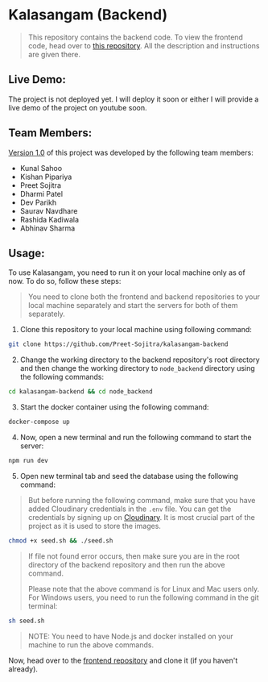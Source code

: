 # Kalasangam (Backend)

> This repository contains the backend code. To view the frontend code, head over to [this repository](https://github.com/Preet-Sojitra/Kalasangam). All the description and instructions are given there.

## Live Demo:

The project is not deployed yet. I will deploy it soon or either I will provide a live demo of the project on youtube soon.
<!-- You can view the live demo of Anuvaad Ratna [here](https://youtu.be/d3sqFWYGBTk?si=LiZHsLfnqdwJ4NRj). -->

## Team Members:

[Version 1.0](https://github.com/Preet-Sojitra/Kalasangam/tree/v1.0) of this project was developed by the following team members:

- Kunal Sahoo
- Kishan Pipariya
- Preet Sojitra
- Dharmi Patel
- Dev Parikh
- Saurav Navdhare
- Rashida Kadiwala
- Abhinav Sharma

## Usage:

To use Kalasangam, you need to run it on your local machine only as of now. To do so, follow these steps:

> You need to clone both the frontend and backend repositories to your local machine separately and start the servers for both of them separately.

1. Clone this repository to your local machine using following command:

```bash
git clone https://github.com/Preet-Sojitra/kalasangam-backend
```

2. Change the working directory to the backend repository's root directory and then change the working directory to `node_backend` directory using the following commands:

```bash
cd kalasangam-backend && cd node_backend
```

3. Start the docker container using the following command:

```bash
docker-compose up
```

4. Now, open a new terminal and run the following command to start the server:

```bash
npm run dev
```

5. Open new terminal tab and seed the database using the following command:

> But before running the following command, make sure that you have added Cloudinary credentials in the `.env` file. You can get the credentials by signing up on [Cloudinary](https://cloudinary.com/). It is most crucial part of the project as it is used to store the images. 

```bash
chmod +x seed.sh && ./seed.sh
```

> If file not found error occurs, then make sure you are in the root directory of the backend repository and then run the above command.
>
> Please note that the above command is for Linux and Mac users only. For Windows users, you need to run the following command in the git terminal:

```bash
sh seed.sh
```


> NOTE: You need to have Node.js and docker installed on your machine to run the above commands.

 Now, head over to the [frontend repository](https://github.com/Preet-Sojitra/Kalasangam) and clone it (if you haven't already).

